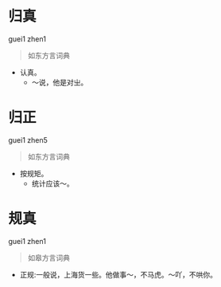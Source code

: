 # 归真
guei1 zhen1
> 如东方言词典
- 认真。
  - ～说，他是对㞢。

# 归正
guei1 zhen5
> 如东方言词典
- 按规矩。
  - 统计应该～。

# 规真
guei1 zhen1
> 如皋方言词典
- 正规:一般说，上海货一些。他做事～，不马虎。～吖，不哄你。
